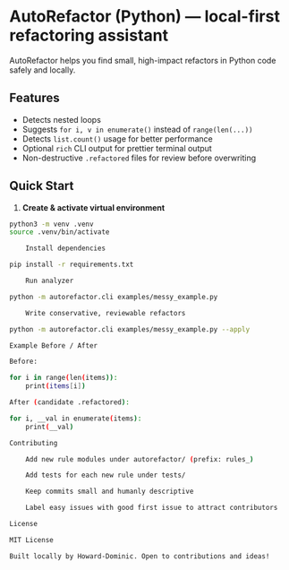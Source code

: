 # AutoRefactor (Python) — local-first refactoring assistant

AutoRefactor helps you find small, high-impact refactors in Python code safely and locally.

## Features
- Detects nested loops
- Suggests `for i, v in enumerate()` instead of `range(len(...))`
- Detects `list.count()` usage for better performance
- Optional `rich` CLI output for prettier terminal output
- Non-destructive `.refactored` files for review before overwriting

## Quick Start

1. **Create & activate virtual environment**
```bash
python3 -m venv .venv
source .venv/bin/activate

    Install dependencies

pip install -r requirements.txt

    Run analyzer

python -m autorefactor.cli examples/messy_example.py

    Write conservative, reviewable refactors

python -m autorefactor.cli examples/messy_example.py --apply

Example Before / After

Before:

for i in range(len(items)):
    print(items[i])

After (candidate .refactored):

for i, __val in enumerate(items):
    print(__val)

Contributing

    Add new rule modules under autorefactor/ (prefix: rules_)

    Add tests for each new rule under tests/

    Keep commits small and humanly descriptive

    Label easy issues with good first issue to attract contributors

License

MIT License

Built locally by Howard-Dominic. Open to contributions and ideas!
